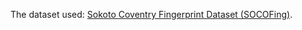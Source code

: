 The dataset used: [Sokoto Coventry Fingerprint Dataset (SOCOFing)](https://www.kaggle.com/datasets/ruizgara/socofing).
